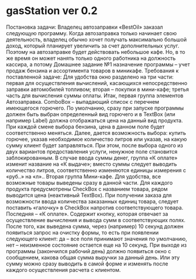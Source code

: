 # gasStation ver 0.2
Постановка задачи:
Владелец автозаправки «BestOil» заказал следующую программу.
Когда автозаправка только начинает свою деятельность, владелец
обычно хочет получать максимально большой доход, который планирует увеличить за счет дополнительных услуг. Поэтому на автозаправке будет действовать небольшое кафе. Но, в то же время он может нанять только одного работника на должность кассира, а потому
Домашнее задание №1 назначение программы – учет продаж бензина и ассортимента товаров в миникафе.
Требования к поставленной задаче:
Для удобства окно разделено на три части: первая для осуществления вычислений, касающихся непосредственно заправки автомобилей топливом; вторая – покупки в мини-кафе; третья часть для вычисления суммы оплаты.
Итак, первая группа элементов Автозаправка.
ComboBox – выпадающий список с перечнем имеющегося горючего. По умолчанию, сразу при запуске программы должен быть выбран
определенный вид горючего и в TextBox (или например Label) должна
отображаться цена на данный вид продукта. При каждой смене выбора бензина, цена в данном поле будет соответственно меняться.
Далее, дается возможность выбора: купить горючее, указав необходимое количество литров или указав, на какую сумму клиент будет
заправляться. При этом, после выбора одного из двух вариантов предоставления услуги, ненужное поле становится заблокированным. В
случае ввода суммы денег, группа «К оплате» изменит название на «К
выдаче»; вместо суммы следует выводить количество литров, соответственно изменяются единицы измерения с «руб..» на «л»..
Вторая группа Мини-кафе.
Для удобства, все возможные товары выведены сразу в данной
части. Для каждого продукта предусмотрены CheckBox с названием
товара, рядом выводится цена (неактивный TextBox). При получении
заказа для возможности ввода количества заказанных единиц товара,
следует поставить «галочку» в CheckBox напротив соответствующего
товара.
Последняя – «К оплате».
Содержит кнопку, которая отвечает за осуществление вычисления и вывода сумм в соответствующих полях. После того, как выведена сумма, через (например) 10 секунд должен появиться запрос на очистку формы, то есть при появлении следующего клиент: да – все
поля принимают значения по умолчанию, нет – неизменное состояние остается еще на 10 секунд. При выходе из программы (закончился
рабочий день) должно появиться окно с сообщением, какова общая
сумма выручки за данный день. Или эту сумму можно сразу выводить в самой форме и изменять после каждого осуществления расчета
с клиентом.
